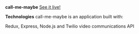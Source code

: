 **call-me-maybe**
[See it live!](https://call-me-maybe-chat-app.herokuapp.com/)

**Technologies**
call-me-maybe is an application built with:

Redux, Express, Node.js and Twilio video communications API 

